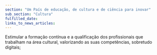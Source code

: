 ```yaml
---
section: "Um País de educação, de cultura e de ciência para inovar"
sub_section: "Cultura"
fulfilled_date:
links_to_news_articles:
---
```


Estimular a formação contínua e a qualificação dos profissionais que trabalham na área cultural, valorizando as suas competências, sobretudo digitais;
